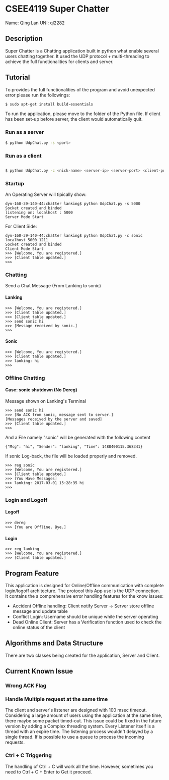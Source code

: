 # CSEE4119 Super Chatter

Name: Qing Lan						UNI: ql2282

## Description
Super Chatter is a Chatting application built in python what enable several users chatting together. It used the UDP protocol + multi-threading to achieve the full functionalities for clients and server.

## Tutorial
To provides the full functionalities of the program and avoid unexpected error please run the followings:
```bash
$ sudo apt-get install build-essentials
```
To run the application, please move to the folder of the Python file. If client has been set-up before server, the client would automatically quit.

### Run as a server

```bash
$ python UdpChat.py -s <port>
```
### Run as a client
```bash

$ python UdpChat.py -c <nick-name> <server-ip> <server-port> <client-port>
```

### Startup

An Operating Server will tipically show:
```
dyn-160-39-140-44:chatter lanking$ python UdpChat.py -s 5000
Socket created and binded
listening on: localhost : 5000
Server Mode Start
```
For Client Side:
```
dyn-160-39-140-44:chatter lanking$ python UdpChat.py -c sonic localhost 5000 1211
Socket created and binded
Client Mode Start
>>> [Welcome, You are registered.]
>>> [Client table updated.]
>>> 
```

### Chatting

Send a Chat Message (From Lanking to sonic)

#### Lanking
```
>>> [Welcome, You are registered.]
>>> [Client table updated.]
>>> [Client table updated.]
>>> send sonic hi
>>> [Message received by sonic.]
>>> 
```
#### Sonic
```
>>> [Welcome, You are registered.]
>>> [Client table updated.]
>>> lanking: hi
>>> 
```
### Offline Chatting
#### Case: sonic shutdown (No Dereg)
Message shown on Lanking's Terminal
```
>>> send sonic hi
>>> [No ACK from sonic, message sent to server.]
[Messages received by the server and saved]
>>> [Client table updated.]
>>> 
```
And a File namely "sonic" will be generated with the following content
```
{"Msg": "hi", "Sender": "lanking", "Time": 1488400115.368341}
```
If sonic Log-back, the file will be loaded properly and removed.
```
>>> reg sonic
>>> [Welcome, You are registered.]
>>> [Client table updated.]
>>> [You Have Messages]
>>> lanking: 2017-03-01 15:28:35 hi
>>> 
```
### Login and Logoff

#### Logoff

```
>>> dereg
>>> [You are Offline. Bye.]
```
#### Login

```
>>> reg lanking
>>> [Welcome, You are registered.]
>>> [Client table updated.]
```

## Program Feature
This application is designed for Online/Offline communication with complete login/logoff architecture. The protocol this App use is the UDP connection. It contains the a comprehensive error handling features for the know issues:
- Accident Offline handling: Client notify Server -> Server store offline message and update table
- Conflict Login: Username should be unique while the server operating
- Dead Online Client: Server has a Verification function used to check the online status of the client


## Algorithms and Data Structure

There are two classes being created for the application, Server and Client.

## Current Known Issue

### Wrong ACK Flag

### Handle Multiple request at the same time
The client and server's listener are designed with 100 msec timeout. Considering a large amount of users using the application at the same time, there maybe some packet timed-out. This issue could be fixed in the future version by adding a Complex threading system. Every Listener itself is a thread with an expire time. The listening process wouldn't delayed by a single thread. If is possible to use a queue to process the incoming requests.

### Ctrl + C Triggering
The handling of Ctrl + C will work all the time. However, sometimes you need to Ctrl + C + Enter to Get it proceed.